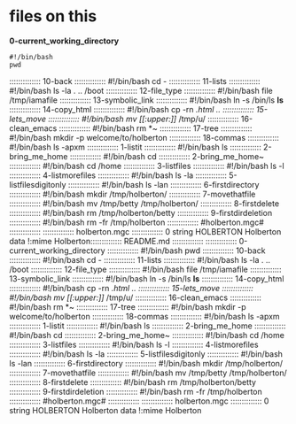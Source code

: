 # files on this

**0-current_working_directory**
```
#!/bin/bash
pwd
```

::::::::::::::
10-back
::::::::::::::
#!/bin/bash
cd -
::::::::::::::
11-lists
::::::::::::::
#!/bin/bash
ls -la . .. /boot
::::::::::::::
12-file_type
::::::::::::::
#!/bin/bash
file /tmp/iamafile
::::::::::::::
13-symbolic_link
::::::::::::::
#!/bin/bash
ln -s /bin/ls __ls__
::::::::::::::
14-copy_html
::::::::::::::
#!/bin/bash
cp -rn *.html ..
::::::::::::::
15-lets_move
::::::::::::::
#!/bin/bash
mv [[:upper:]]* /tmp/u/
::::::::::::::
16-clean_emacs
::::::::::::::
#!/bin/bash
rm *~
::::::::::::::
17-tree
::::::::::::::
#!/bin/bash
mkdir -p welcome/to/holberton
::::::::::::::
18-commas
::::::::::::::
#!/bin/bash
ls -apxm
::::::::::::::
1-listit
::::::::::::::
#!/bin/bash
ls
::::::::::::::
2-bring_me_home
::::::::::::::
#!/bin/bash
cd
::::::::::::::
2-bring_me_home~
::::::::::::::
#!/bin/bash
cd /home
::::::::::::::
3-listfiles
::::::::::::::
#!/bin/bash
ls -l
::::::::::::::
4-listmorefiles
::::::::::::::
#!/bin/bash
ls -la
::::::::::::::
5-listfilesdigitonly
::::::::::::::
#!/bin/bash
ls -lan
::::::::::::::
6-firstdirectory
::::::::::::::
#!/bin/bash
mkdir /tmp/holberton/
::::::::::::::
7-movethatfile
::::::::::::::
#!/bin/bash
mv /tmp/betty /tmp/holberton/
::::::::::::::
8-firstdelete
::::::::::::::
#!/bin/bash
rm /tmp/holberton/betty
::::::::::::::
9-firstdirdeletion
::::::::::::::
#!/bin/bash
rm -fr /tmp/holberton
::::::::::::::
#holberton.mgc#
::::::::::::::
::::::::::::::
holberton.mgc
::::::::::::::
0 string HOLBERTON Holberton data
!:mime Holberton::::::::::::::
README.md
::::::::::::::
::::::::::::::
0-current_working_directory
::::::::::::::
#!/bin/bash
pwd
::::::::::::::
10-back
::::::::::::::
#!/bin/bash
cd -
::::::::::::::
11-lists
::::::::::::::
#!/bin/bash
ls -la . .. /boot
::::::::::::::
12-file_type
::::::::::::::
#!/bin/bash
file /tmp/iamafile
::::::::::::::
13-symbolic_link
::::::::::::::
#!/bin/bash
ln -s /bin/ls __ls__
::::::::::::::
14-copy_html
::::::::::::::
#!/bin/bash
cp -rn *.html ..
::::::::::::::
15-lets_move
::::::::::::::
#!/bin/bash
mv [[:upper:]]* /tmp/u/
::::::::::::::
16-clean_emacs
::::::::::::::
#!/bin/bash
rm *~
::::::::::::::
17-tree
::::::::::::::
#!/bin/bash
mkdir -p welcome/to/holberton
::::::::::::::
18-commas
::::::::::::::
#!/bin/bash
ls -apxm
::::::::::::::
1-listit
::::::::::::::
#!/bin/bash
ls
::::::::::::::
2-bring_me_home
::::::::::::::
#!/bin/bash
cd
::::::::::::::
2-bring_me_home~
::::::::::::::
#!/bin/bash
cd /home
::::::::::::::
3-listfiles
::::::::::::::
#!/bin/bash
ls -l
::::::::::::::
4-listmorefiles
::::::::::::::
#!/bin/bash
ls -la
::::::::::::::
5-listfilesdigitonly
::::::::::::::
#!/bin/bash
ls -lan
::::::::::::::
6-firstdirectory
::::::::::::::
#!/bin/bash
mkdir /tmp/holberton/
::::::::::::::
7-movethatfile
::::::::::::::
#!/bin/bash
mv /tmp/betty /tmp/holberton/
::::::::::::::
8-firstdelete
::::::::::::::
#!/bin/bash
rm /tmp/holberton/betty
::::::::::::::
9-firstdirdeletion
::::::::::::::
#!/bin/bash
rm -fr /tmp/holberton
::::::::::::::
#holberton.mgc#
::::::::::::::
::::::::::::::
holberton.mgc
::::::::::::::
0 string HOLBERTON Holberton data
!:mime Holberton